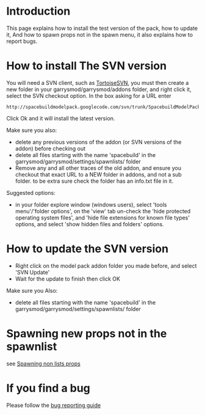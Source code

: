 # Introduction #
This page explains how to install the test version of the pack, how to update it, And how to spawn props not in the spawn menu, it also explains how to report bugs.

# How to install The SVN version #
You will need a SVN client, such as [TortoiseSVN](http://tortoisesvn.tigris.org), you must then create a new folder in your garrysmod/garrysmod/addons folder, and right click it, select the SVN checkout option.
In the box asking for a URL enter
```
http://spacebuildmodelpack.googlecode.com/svn/trunk/SpacebuildModelPackAlpha2/
```
Click Ok and it will install the latest version.

Make sure you also:
  * delete any previous versions of the addon (or SVN versions of the addon) before checking out
  * delete all files starting with the name 'spacebuild' in the garrysmod/garrysmod/settings/spawnlists/ folder
  * Remove any and all other traces of the old addon, and ensure you checkout that exact URL to a NEW folder in addons, and not a sub folder. to be extra sure check the folder has an info.txt file in it.

Suggested options:
  * in your folder explore window (windows users), select 'tools menu'/'folder options', on the 'view' tab un-check the 'hide protected operating system files', and 'hide file extensions for known file types' options, and select 'show hidden files and folders' options.

# How to update the SVN version #
  * Right click on the model pack addon folder you made before, and select 'SVN Update'
  * Wait for the update to finish then click OK

Make sure you Also:
  * delete all files starting with the name 'spacebuild' in the garrysmod/garrysmod/settings/spawnlists/ folder

# Spawning new props not in the spawnlist #
see [Spawning non lists props](Spawning.md)

# If you find a bug #
Please follow the [bug reporting guide](bugs.md)